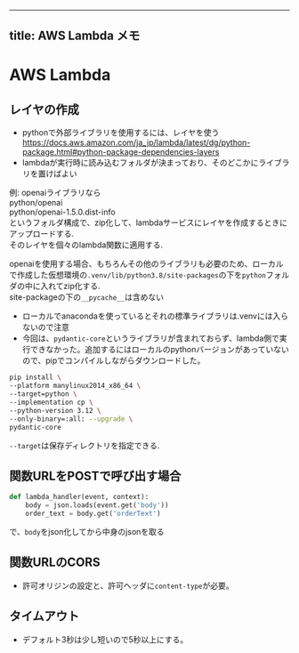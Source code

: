
---
title: AWS Lambda メモ
---

# AWS Lambda

## レイヤの作成

- pythonで外部ライブラリを使用するには、レイヤを使う
https://docs.aws.amazon.com/ja_jp/lambda/latest/dg/python-package.html#python-package-dependencies-layers
- lambdaが実行時に読み込むフォルダが決まっており、そのどこかにライブラリを置けばよい

例: openaiライブラリなら  
python/openai  
python/openai-1.5.0.dist-info  
というフォルダ構成で、zip化して、lambdaサービスにレイヤを作成するときにアップロードする.    
そのレイヤを個々のlambda関数に適用する.    

openaiを使用する場合、もちろんその他のライブラリも必要のため、ローカルで作成した仮想環境の`.venv/lib/python3.8/site-packages`の下を`python`フォルダの中に入れてzip化する.  
site-packageの下の`__pycache__`は含めない

- ローカルでanacondaを使っているとそれの標準ライブラリは.venvには入らないので注意
- 今回は、`pydantic-core`というライブラリが含まれておらず、lambda側で実行できなかった。追加するにはローカルのpythonバージョンがあっていないので、pipでコンパイルしながらダウンロードした。

```bash
pip install \
--platform manylinux2014_x86_64 \
--target=python \
--implementation cp \
--python-version 3.12 \
--only-binary=:all: --upgrade \
pydantic-core
```
`--target`は保存ディレクトリを指定できる.  

## 関数URLをPOSTで呼び出す場合

```python
def lambda_handler(event, context):
    body = json.loads(event.get('body'))
    order_text = body.get('orderText')
```
で、`body`をjson化してから中身のjsonを取る

## 関数URLのCORS

- 許可オリジンの設定と、許可ヘッダに`content-type`が必要。

## タイムアウト

- デフォルト3秒は少し短いので5秒以上にする。
